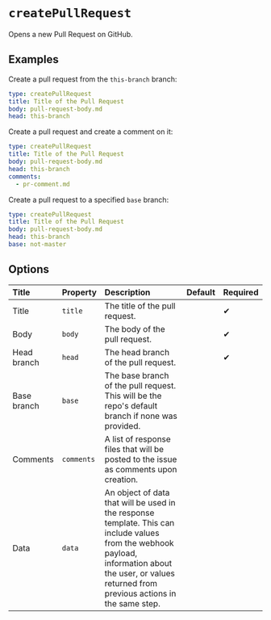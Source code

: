 <!--
  /!\ WARNING /!\
  This file's content is auto-generated, do NOT edit!
  All changes will be undone.
-->

# `createPullRequest`

Opens a new Pull Request on GitHub.

## Examples

Create a pull request from the `this-branch` branch:

```yaml
type: createPullRequest
title: Title of the Pull Request
body: pull-request-body.md
head: this-branch
```

Create a pull request and create a comment on it:

```yaml
type: createPullRequest
title: Title of the Pull Request
body: pull-request-body.md
head: this-branch
comments:
  - pr-comment.md
```

Create a pull request to a specified `base` branch:

```yaml
type: createPullRequest
title: Title of the Pull Request
body: pull-request-body.md
head: this-branch
base: not-master
```

## Options

| Title | Property | Description | Default | Required |
| :---- | :--- | :---------- | :------ | :------- |
| Title | `title` | The title of the pull request. |  | ✔ |
| Body | `body` | The body of the pull request. |  | ✔ |
| Head branch | `head` | The head branch of the pull request. |  | ✔ |
| Base branch | `base` | The base branch of the pull request. This will be the repo's default branch if none was provided. |  |  |
| Comments | `comments` | A list of response files that will be posted to the issue as comments upon creation. |  |  |
| Data | `data` | An object of data that will be used in the response template. This can include values from the webhook payload, information about the user, or values returned from previous actions in the same step. |  |  |

